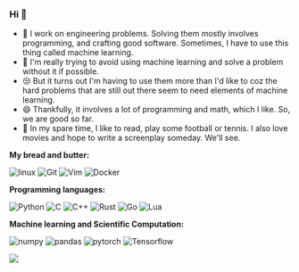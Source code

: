 ###  Hi 👋


- 🤖  I work on engineering problems. Solving them mostly involves programming, and crafting good software. 
Sometimes, I have to use this thing called machine learning.
- 💩  I'm really trying to avoid using machine learning and solve a problem without it if possible.
- 😒  But it turns out I'm having to use them more than I'd like to coz the hard problems that
are still out there seem to need elements of machine learning.
- 😄  Thankfully, it involves a lot of programming and math, which I like.
So, we are good so far.
- 👻  In my spare time, I like to read, play some football or tennis. I also love movies and hope to write a screenplay someday. We'll see.


**My bread and butter:**

![linux](https://img.shields.io/badge/-linux-170c3d?style=flat-square&logo=linux)
![Git](https://img.shields.io/badge/-Git-grey?style=flat-square&logo=Git)
![Vim](https://img.shields.io/badge/-Vim-245416?style=flat-square&logo=Vim)
![Docker](https://img.shields.io/badge/-Docker-163e94?style=flat-square&logo=Docker)

**Programming languages:**

![Python](https://img.shields.io/badge/-python-735f10?style=flat-square&logo=python)
![C](https://img.shields.io/badge/-C-0d1e75?style=flat-square&logo=C)
![C++](https://img.shields.io/badge/-C++-00599C?style=flat-square&logo=c++)
![Rust](https://img.shields.io/badge/-Rust-a83d0f?style=flat-square&logo=rust)
![Go](https://img.shields.io/badge/-Go-0f046b?style=flat-square&logo=go)
![Lua](https://img.shields.io/badge/-lua-0f046b?style=flat-square&logo=lua)

**Machine learning and Scientific Computation:**

![numpy](https://img.shields.io/badge/-NumPy-031a07?style=flat-square&logo=numpy)
![pandas](https://img.shields.io/badge/-Pandas-031a07?style=flat-square&logo=pandas)
![pytorch](https://img.shields.io/badge/-PyTorch-031a07?style=flat-square&logo=pytorch)
![Tensorflow](https://img.shields.io/badge/-Tensorflow-031a07?style=flat-square&logo=tensorflow)


<img align="left" src="https://github-readme-stats.vercel.app/api?username=amrit110&show_icons=true&hide_border=true">
